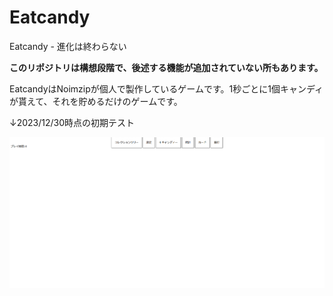 # Eatcandy
Eatcandy - 進化は終わらない

**このリポジトリは構想段階で、後述する機能が追加されていない所もあります。**

EatcandyはNoimzipが個人で製作しているゲームです。1秒ごとに1個キャンディが貰えて、それを貯めるだけのゲームです。

↓2023/12/30時点の初期テスト

![2023/12/30時点の初期テスト](./readme01.png)
